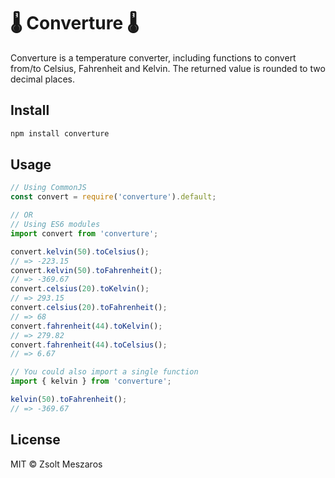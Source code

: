 # 🌡 Converture 🌡

Converture is a temperature converter, including functions to convert from/to Celsius, Fahrenheit and Kelvin. The returned value is rounded to two decimal places.

## Install

```bash
npm install converture
```

## Usage

```javascript
// Using CommonJS
const convert = require('converture').default;

// OR
// Using ES6 modules
import convert from 'converture';

convert.kelvin(50).toCelsius();
// => -223.15
convert.kelvin(50).toFahrenheit();
// => -369.67
convert.celsius(20).toKelvin();
// => 293.15
convert.celsius(20).toFahrenheit();
// => 68
convert.fahrenheit(44).toKelvin();
// => 279.82
convert.fahrenheit(44).toCelsius();
// => 6.67

// You could also import a single function
import { kelvin } from 'converture';

kelvin(50).toFahrenheit();
// => -369.67
```

## License

MIT © Zsolt Meszaros
